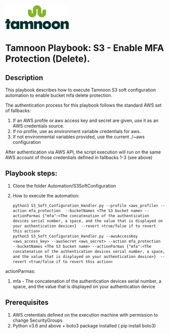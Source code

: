
<img src="../../images/icons/Tamnoon.png" width="200"/>

# Tamnoon Playbook: S3 - Enable MFA Protection (Delete).

## Description
This playbook describes how to execute Tamnoon S3 soft configuration automation to enable bucket mfa delete protection.

The authentication process for this playbook follows the standard AWS set of fallbacks:
1. If an AWS profile or aws access key and secret are given, use it as an AWS credentials source.
2. If no profile, use as environment variable credentials for aws.
3. If not environmental variables provided, use the current ./~aws configuration

After authentication via AWS API, the script execution will run on the same AWS account of those credentials defined in fallbacks 1-3 (see above)

## Playbook steps:
1. Clone the folder Automation/S3SoftConfiguration 
2. How to execute the automation:

       python3 S3_Soft_Configuration_Handler.py --profile <aws_profile> --action mfa_protection  --bucketNames <The S3 bucket name> --actionParmas {"mfa":<The concatenation of the authentication devices serial number, a space, and the value that is displayed on your authentication device>}  --revert <true/false if to revert this action>
       python3 S3_Soft_Configuration_Handler.py --awsAccessKey <aws_access_key> --awsSecret <aws_secret> --action mfa_protection  --bucketNames <The S3 bucket name> --actionParmas {"mfa":<The concatenation of the authentication devices serial number, a space, and the value that is displayed on your authentication device>}  --revert <true/false if to revert this action>
    
actionParmas:
1. mfa - The concatenation of the authentication devices serial number, a space, and the value that is displayed on your authentication device

   


## Prerequisites 
1. AWS cretentials defined on the execution machine with permission to change SecurityGroups
2. Python v3.6  and above + boto3 package installed ( pip install boto3)


